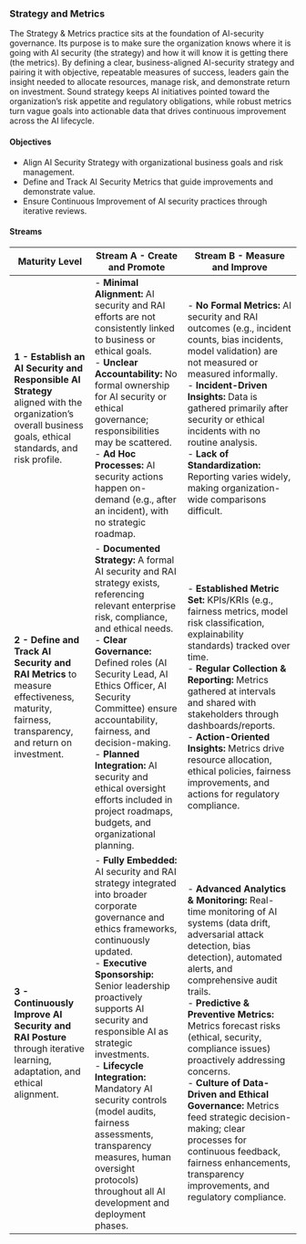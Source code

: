 ### Strategy and Metrics

The Strategy & Metrics practice sits at the foundation of AI-security governance. Its purpose is to make sure the organization knows where it is going with AI security (the strategy) and how it will know it is getting there (the metrics). By defining a clear, business-aligned AI-security strategy and pairing it with objective, repeatable measures of success, leaders gain the insight needed to allocate resources, manage risk, and demonstrate return on investment. Sound strategy keeps AI initiatives pointed toward the organization’s risk appetite and regulatory obligations, while robust metrics turn vague goals into actionable data that drives continuous improvement across the AI lifecycle.

#### Objectives

- Align AI Security Strategy with organizational business goals and risk management.
- Define and Track AI Security Metrics that guide improvements and demonstrate value.
- Ensure Continuous Improvement of AI security practices through iterative reviews.

#### Streams

| Maturity Level | Stream A - Create and Promote | Stream B - Measure and Improve |
|----------------|-------------------------------|-------------------------------|
| **1 - Establish an AI Security and Responsible AI Strategy** aligned with the organization’s overall business goals, ethical standards, and risk profile. | - **Minimal Alignment:** AI security and RAI efforts are not consistently linked to business or ethical goals.<br>- **Unclear Accountability:** No formal ownership for AI security or ethical governance; responsibilities may be scattered.<br>- **Ad Hoc Processes:** AI security actions happen on-demand (e.g., after an incident), with no strategic roadmap. | - **No Formal Metrics:** AI security and RAI outcomes (e.g., incident counts, bias incidents, model validation) are not measured or measured informally.<br>- **Incident-Driven Insights:** Data is gathered primarily after security or ethical incidents with no routine analysis.<br>- **Lack of Standardization:** Reporting varies widely, making organization-wide comparisons difficult. |
| **2 - Define and Track AI Security and RAI Metrics** to measure effectiveness, maturity, fairness, transparency, and return on investment. | - **Documented Strategy:** A formal AI security and RAI strategy exists, referencing relevant enterprise risk, compliance, and ethical needs.<br>- **Clear Governance:** Defined roles (AI Security Lead, AI Ethics Officer, AI Security Committee) ensure accountability, fairness, and decision-making.<br>- **Planned Integration:** AI security and ethical oversight efforts included in project roadmaps, budgets, and organizational planning. | - **Established Metric Set:** KPIs/KRIs (e.g., fairness metrics, model risk classification, explainability standards) tracked over time.<br>- **Regular Collection & Reporting:** Metrics gathered at intervals and shared with stakeholders through dashboards/reports.<br>- **Action-Oriented Insights:** Metrics drive resource allocation, ethical policies, fairness improvements, and actions for regulatory compliance. |
| **3 - Continuously Improve AI Security and RAI Posture** through iterative learning, adaptation, and ethical alignment. | - **Fully Embedded:** AI security and RAI strategy integrated into broader corporate governance and ethics frameworks, continuously updated.<br>- **Executive Sponsorship:** Senior leadership proactively supports AI security and responsible AI as strategic investments.<br>- **Lifecycle Integration:** Mandatory AI security controls (model audits, fairness assessments, transparency measures, human oversight protocols) throughout all AI development and deployment phases. | - **Advanced Analytics & Monitoring:** Real-time monitoring of AI systems (data drift, adversarial attack detection, bias detection), automated alerts, and comprehensive audit trails.<br>- **Predictive & Preventive Metrics:** Metrics forecast risks (ethical, security, compliance issues) proactively addressing concerns.<br>- **Culture of Data-Driven and Ethical Governance:** Metrics feed strategic decision-making; clear processes for continuous feedback, fairness enhancements, transparency improvements, and regulatory compliance. |
